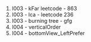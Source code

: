 1. l003 - kFar leetcode - 863 
2. l003 - lca - leetcode 236
3. l003 - burning tree - gfg 
4. l004 - verticalOrder
5. l004 - bottomView_LeftPrefer